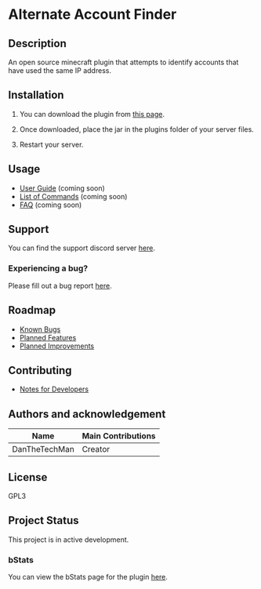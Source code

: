 # Alternate Account Finder

## Description
An open source minecraft plugin that attempts to identify accounts that have used the same IP address.

## Installation
1) You can download the plugin from [this page](https://www.spigotmc.org/resources/alternate-account-finder.83290/).

2) Once downloaded, place the jar in the plugins folder of your server files.

3) Restart your server.

## Usage
- [User Guide](https://github.com/dmccoystephenson/AlternateAccountFinder/wiki/Guide) (coming soon)
- [List of Commands](https://github.com/dmccoystephenson/AlternateAccountFinder/wiki/Commands) (coming soon)
- [FAQ](https://github.com/dmccoystephenson/AlternateAccountFinder/wiki/FAQ) (coming soon)

## Support
You can find the support discord server [here](https://discord.gg/xXtuAQ2).

### Experiencing a bug?
Please fill out a bug report [here](https://github.com/dmccoystephenson/AlternateAccountFinder/issues?q=is%3Aissue+is%3Aopen+label%3Abug).

## Roadmap
- [Known Bugs](https://github.com/dmccoystephenson/AlternateAccountFinder/issues?q=is%3Aopen+is%3Aissue+label%3Abug)
- [Planned Features](https://github.com/dmccoystephenson/AlternateAccountFinder/issues?q=is%3Aopen+is%3Aissue+label%3AEpic)
- [Planned Improvements](https://github.com/dmccoystephenson/AlternateAccountFinder/issues?q=is%3Aopen+is%3Aissue+label%3Aenhancement)

## Contributing
- [Notes for Developers](https://github.com/dmccoystephenson/AlternateAccountFinder/wiki/Developer-Notes)

## Authors and acknowledgement
Name | Main Contributions
------------ | -------------
DanTheTechMan | Creator

## License
GPL3

## Project Status
This project is in active development.

### bStats
You can view the bStats page for the plugin [here](https://bstats.org/plugin/bukkit/Alternate%20Account%20Finder/9834).

